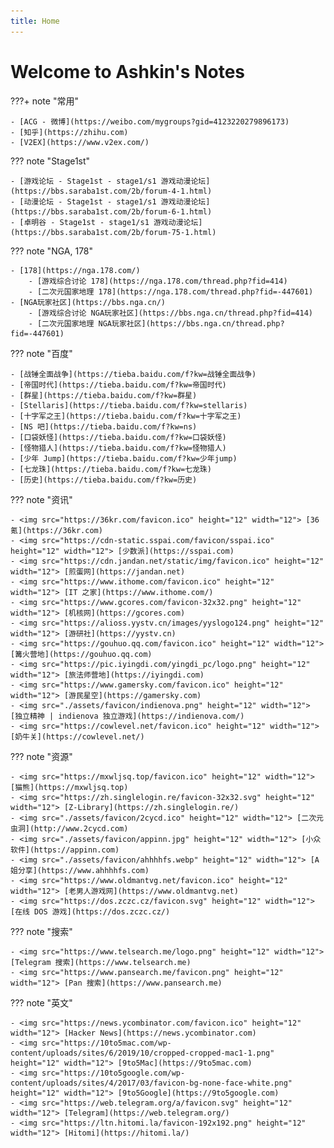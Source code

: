 ```yaml
---
title: Home
---
```

# Welcome to Ashkin's Notes

???+ note "常用"

	- [ACG - 微博](https://weibo.com/mygroups?gid=4123220279896173)
	- [知乎](https://zhihu.com)
	- [V2EX](https://www.v2ex.com/)

??? note "Stage1st" 

    - [游戏论坛 - Stage1st - stage1/s1 游戏动漫论坛](https://bbs.saraba1st.com/2b/forum-4-1.html)
    - [动漫论坛 - Stage1st - stage1/s1 游戏动漫论坛](https://bbs.saraba1st.com/2b/forum-6-1.html)
    - [卓明谷 - Stage1st - stage1/s1 游戏动漫论坛](https://bbs.saraba1st.com/2b/forum-75-1.html)

??? note "NGA, 178"

	- [178](https://nga.178.com/)
        - [游戏综合讨论 178](https://nga.178.com/thread.php?fid=414)
        - [二次元国家地理 178](https://nga.178.com/thread.php?fid=-447601)
	- [NGA玩家社区](https://bbs.nga.cn/)
        - [游戏综合讨论 NGA玩家社区](https://bbs.nga.cn/thread.php?fid=414)
        - [二次元国家地理 NGA玩家社区](https://bbs.nga.cn/thread.php?fid=-447601)

??? note "百度"

	- [战锤全面战争](https://tieba.baidu.com/f?kw=战锤全面战争)
	- [帝国时代](https://tieba.baidu.com/f?kw=帝国时代)
	- [群星](https://tieba.baidu.com/f?kw=群星)
	- [Stellaris](https://tieba.baidu.com/f?kw=stellaris)
	- [十字军之王](https://tieba.baidu.com/f?kw=十字军之王)
	- [NS 吧](https://tieba.baidu.com/f?kw=ns)
	- [口袋妖怪](https://tieba.baidu.com/f?kw=口袋妖怪)
	- [怪物猎人](https://tieba.baidu.com/f?kw=怪物猎人)
	- [少年 Jump](https://tieba.baidu.com/f?kw=少年jump)
	- [七龙珠](https://tieba.baidu.com/f?kw=七龙珠)
	- [历史](https://tieba.baidu.com/f?kw=历史)

??? note "资讯"

	- <img src="https://36kr.com/favicon.ico" height="12" width="12"> [36 氪](https://36kr.com)
	- <img src="https://cdn-static.sspai.com/favicon/sspai.ico" height="12" width="12"> [少数派](https://sspai.com)
	- <img src="https://cdn.jandan.net/static/img/favicon.ico" height="12" width="12"> [煎蛋网](https://jandan.net)
	- <img src="https://www.ithome.com/favicon.ico" height="12" width="12"> [IT 之家](https://www.ithome.com/)
	- <img src="https://www.gcores.com/favicon-32x32.png" height="12" width="12"> [机核网](https://gcores.com)
	- <img src="https://alioss.yystv.cn/images/yyslogo124.png" height="12" width="12"> [游研社](https://yystv.cn)
	- <img src="https://gouhuo.qq.com/favicon.ico" height="12" width="12"> [篝火营地](https://gouhuo.qq.com)
	- <img src="https://pic.iyingdi.com/yingdi_pc/logo.png" height="12" width="12"> [旅法师营地](https://iyingdi.com)
	- <img src="https://www.gamersky.com/favicon.ico" height="12" width="12"> [游民星空](https://gamersky.com)
	- <img src="./assets/favicon/indienova.png" height="12" width="12"> [独立精神 | indienova 独立游戏](https://indienova.com/)
	- <img src="https://cowlevel.net/favicon.ico" height="12" width="12"> [奶牛关](https://cowlevel.net/)

??? note "资源"

	- <img src="https://mxwljsq.top/favicon.ico" height="12" width="12"> [猫熊](https://mxwljsq.top)
	- <img src="https://zh.singlelogin.re/favicon-32x32.svg" height="12" width="12"> [Z-Library](https://zh.singlelogin.re/)
	- <img src="./assets/favicon/2cycd.ico" height="12" width="12"> [二次元虫洞](http://www.2cycd.com)
	- <img src="./assets/favicon/appinn.jpg" height="12" width="12"> [小众软件](https://appinn.com)
	- <img src="./assets/favicon/ahhhhfs.webp" height="12" width="12"> [A姐分享](https://www.ahhhhfs.com)
	- <img src="https://www.oldmantvg.net/favicon.ico" height="12" width="12"> [老男人游戏网](https://www.oldmantvg.net)
	- <img src="https://dos.zczc.cz/favicon.svg" height="12" width="12"> [在线 DOS 游戏](https://dos.zczc.cz/)

??? note "搜索"

	- <img src="https://www.telsearch.me/logo.png" height="12" width="12"> [Telegram 搜索](https://www.telsearch.me)
	- <img src="https://www.pansearch.me/favicon.png" height="12" width="12"> [Pan 搜索](https://www.pansearch.me)

??? note "英文"

	- <img src="https://news.ycombinator.com/favicon.ico" height="12" width="12"> [Hacker News](https://news.ycombinator.com)
	- <img src="https://10to5mac.com/wp-content/uploads/sites/6/2019/10/cropped-cropped-mac1-1.png" height="12" width="12"> [9to5Mac](https://9to5mac.com)
	- <img src="https://10to5google.com/wp-content/uploads/sites/4/2017/03/favicon-bg-none-face-white.png" height="12" width="12"> [9to5Google](https://9to5google.com)
	- <img src="https://web.telegram.org/a/favicon.svg" height="12" width="12"> [Telegram](https://web.telegram.org/)
	- <img src="https://ltn.hitomi.la/favicon-192x192.png" height="12" width="12"> [Hitomi](https://hitomi.la/)
